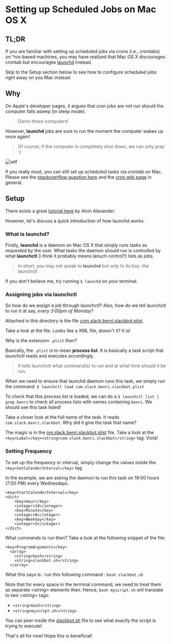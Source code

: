 # Setting up Scheduled Jobs on Mac OS X

## TL;DR

If you are familiar with setting up scheduled jobs via crons (i.e., crontabs) on *nix-based machines, you may have realized that Mac OS X discourages crontab but encourages [launchd](https://developer.apple.com/library/mac/documentation/MacOSX/Conceptual/BPSystemStartup/Chapters/ScheduledJobs.html) instead.

Skip to the Setup section below to see how to configure scheduled jobs right away on you Mac instead.

## Why

On Apple's developer pages, it argues that cron jobs are not run should the computer falls asleep (in sleep mode). 

> Damn these computers! 

However, **launchd** jobs are sure to run the moment the computer wakes up once again! 

> Of course, if the computer is completely shut down, we can only pray :(

![wtf](http://i1.kym-cdn.com/entries/icons/original/000/004/592/my-brain-is-full-of-fuck.jpg)

If you really must, you can still set up scheduled tasks via crontab on Mac. Please see the [stackoverflow question here](http://stackoverflow.com/questions/15395479/using-cron-on-mac-osx-mountain-lion) and the [cron wiki page](http://en.wikipedia.org/wiki/Cron#Examples) in general.


## Setup

There exists a great [tutorial here](http://alvinalexander.com/mac-os-x/launchd-plist-examples-startinterval-startcalendarinterval) by Alvin Alexander.

However, let's discuss a quick introduction of how launchd works.

### What is launchd?

Firstly, **launchd** is a daemon on Mac OS X that simply runs tasks as requested by the user. What tasks the daemon should run is controlled by what **launchctl** (i think it probably means lanuch control?) lists as jobs.

> In short, you may not speak to **launchd** but only to its boy: the launchctl

If you don't believe me, try running ```$ launchd``` on your terminal.

### Assigning jobs via launchctl

So how do we assign a job through launchctl? Also, how do we tell launchctl to run it at say, *every 3:00pm of Monday*?


Attached in this directory is the file [com.slack.benri.slackbot.plist](com.slack.benri.slackbot.plist). 

Take a look at the file. Looks like a XML file, doesn't it? It is! 

Why is the extension `.plist` then? 

Basically, the `.plist` is to mean **process list**. It is basically a task script that launchctl reads and executes accordingly. 

> It tells launchctl what command(s) to run and at what time should it be run.

When we need to ensure that launchd daemon runs this task, we simply run the command: ```$ launchctl load com.slack.benri.slackbot.plist```

To check that this process list is loaded, we can do a ```$ launchctl list | grep benri``` to check all process lists with names containing `benri`. We should see this task listed!

Take a closer look at the full name of the task. It reads `com.slack.benri.slackbot`. Why did it give the task that name? 

The magic is in the [om.slack.benri.slackbot.plist](om.slack.benri.slackbot.plist) file. Take a look at the `<key>Label</key><string>com.slack.benri.slackbot</string>` tag. Viola!

### Setting Frequency

To set up the frequency or interval, simply change the values inside the `<key>SetCalenderInterval</key>` tag. 

In the example, we are asking the daemon to run this task on 19:00 hours (7:00 PM) every Wednesdays.

```
<key>StartCalenderInterval</key>
<dict>
	<key>Hour</key>
	<integer>19</integer>
	<key>Minute</key>
	<integer>0</integer>
	<key>Weekday</key>
	<integer>3</integer>
</dict>
```

What commands to run then? 
Take a look at the following snippet of the file:

```
<key>ProgramArguments</key>
  <array>
    <string>bash</string>
    <string>slackbot.sh</string>
  </array>
```

What this says is : run this following command : `bash slackbot.sh`

Note that for every space in the terminal command, we need to treat them as separate *&lt;string&gt;* elements then.
Hence, `bash myscript.sh` will translate to two *&lt;string&gt;* tags: 

- `<string>bash</string>`
- `<string>myscript.sh</string>`

You can peer inside the [slackbot.sh](slackbot.sh) file to see what exactly the script is trying to execute!

That's all for now! Hope this is beneficial!
